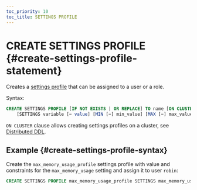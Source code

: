 ```yaml
---
toc_priority: 10
toc_title: SETTINGS PROFILE
---
```


# CREATE SETTINGS PROFILE {#create-settings-profile-statement}

Creates a [settings profile](../../../operations/access-rights.md#settings-profiles-management) that can be assigned to a user or a role.

Syntax:

``` sql
CREATE SETTINGS PROFILE [IF NOT EXISTS | OR REPLACE] TO name [ON CLUSTER cluster_name]
    [SETTINGS variable [= value] [MIN [=] min_value] [MAX [=] max_value] [READONLY|WRITABLE] | INHERIT 'profile_name'] [,...]
```

`ON CLUSTER` clause allows creating settings profiles on a cluster, see [Distributed DDL](../../../sql-reference/distributed-ddl.md).

## Example {#create-settings-profile-syntax}

Create the `max_memory_usage_profile` settings profile with value and constraints for the `max_memory_usage` setting and assign it to user `robin`:

``` sql
CREATE SETTINGS PROFILE max_memory_usage_profile SETTINGS max_memory_usage = 100000001 MIN 90000000 MAX 110000000 TO robin
```
